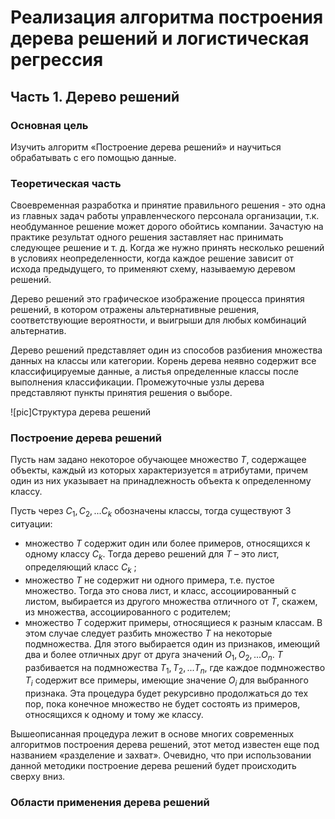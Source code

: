 # Реализация алгоритма построения дерева решений и логистическая регрессия

## Часть 1.  Дерево решений

### Основная цель

Изучить алгоритм «Построение дерева решений» и научиться обрабатывать с его помощью данные.

### Теоретическая часть

Своевременная разработка и принятие правильного решения - это одна    из    главных    задач    работы    управленческого    персонала
организации, т.к. необдуманное решение может дорого обойтись компании. Зачастую на практике результат  одного  решения заставляет нас принимать следующее решение и т. д. Когда же нужно принять несколько решений в условиях неопределенности, когда каждое решение зависит от исхода предыдущего, то применяют схему, называемую деревом решений.

Дерево решений это графическое изображение  процесса принятия решений, в котором отражены альтернативные решения, соответствующие вероятности, и выигрыши для любых комбинаций альтернатив.

Дерево решений представляет один из способов разбиения множества данных на классы или категории. Корень дерева неявно содержит все классифицируемые данные, а листья определенные классы после выполнения классификации. Промежуточные узлы дерева представляют пункты принятия решения о выборе.

![pic]Структура дерева решений

### Построение дерева решений

Пусть нам задано некоторое обучающее множество $T$, содержащее объекты, каждый из которых характеризуется `m` атрибутами, причем один из них указывает на принадлежность объекта к определенному классу.

Пусть через ${C_1, C_2, ... C_k}$ обозначены классы, тогда существуют 3 ситуации:

* множество $T$ содержит один или более примеров, относящихся к одному классу $C_k$. Тогда дерево решений для $Т$ – это лист, определяющий класс $C_k$ ;
* множество $T$ не содержит ни одного примера, т.е. пустое множество. Тогда это снова лист, и класс, ассоциированный с листом, выбирается из другого множества отличного от $T$, скажем, из множества, ассоциированного с родителем;
* множество $T$ содержит примеры, относящиеся к разным классам. В этом случае следует разбить множество $T$ на некоторые подмножества. Для этого выбирается один из признаков, имеющий два и более отличных друг от друга значений $O_1, O_2, ... O_n$. $T$ разбивается на подмножества $T_1, T_2, ... T_n$, где каждое подмножество $T_i$ содержит все примеры, имеющие значение $O_i$ для выбранного признака. Эта процедура будет рекурсивно продолжаться до тех пор, пока конечное множество не будет состоять из  примеров, относящихся к одному и тому же классу.

Вышеописанная процедура лежит в основе многих современных алгоритмов построения дерева решений, этот метод известен еще под названием «разделение и захват». Очевидно, что при использовании данной методики построение дерева решений будет происходить сверху вниз.

### Области применения дерева решений





























